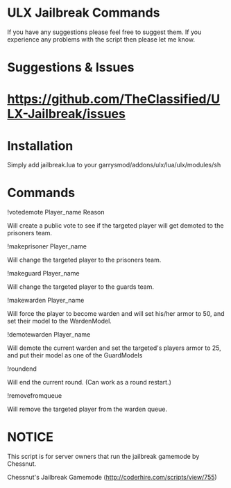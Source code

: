 ULX Jailbreak Commands
=============

If you have any suggestions please feel free to suggest them. If you experience any problems with the script then please let me know.


Suggestions & Issues
=============

https://github.com/TheClassified/ULX-Jailbreak/issues
=============

Installation
=============

Simply add jailbreak.lua to your garrysmod/addons/ulx/lua/ulx/modules/sh


Commands
=============

!votedemote Player_name Reason

Will create a public vote to see if the targeted player will get demoted to the prisoners team.

!makeprisoner Player_name

Will change the targeted player to the prisoners team.

!makeguard Player_name

Will change the targeted player to the guards team.

!makewarden Player_name

Will force the player to become warden and will set his/her armor to 50, and set their model to the WardenModel.

!demotewarden Player_name

Will demote the current warden and set the targeted's players armor to 25, and put their model as one of the GuardModels

!roundend

Will end the current round. (Can work as a round restart.)

!removefromqueue

Will remove the targeted player from the warden queue.

NOTICE
=============

This script is for server owners that run the jailbreak gamemode by Chessnut.

Chessnut's Jailbreak Gamemode (http://coderhire.com/scripts/view/755)